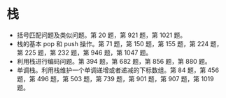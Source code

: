 # 栈

- 括号匹配问题及类似问题。第 20 题，第 921 题，第 1021 题。
- 栈的基本 pop 和 push 操作。第 71 题，第 150 题，第 155 题，第 224 题，第 225 题，第 232 题，第 946
题，第 1047 题。
- 利⽤栈进⾏编码问题。第 394 题，第 682 题，第 856 题，第 880 题。
- 单调栈。利⽤栈维护⼀个单调递增或者递减的下标数组。第 84 题，第 456 题，第 496 题，第 503 题，第
739 题，第 901 题，第 907 题，第 1019 题。